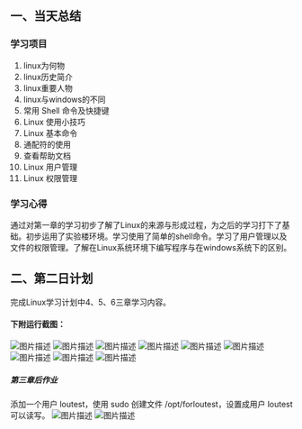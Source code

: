 ## 一、当天总结
### 学习项目
1. linux为何物
2. linux历史简介
3. linux重要人物
4. linux与windows的不同
5. 常用 Shell 命令及快捷键
6. Linux 使用小技巧
7. Linux 基本命令
8. 通配符的使用
9. 查看帮助文档
10. Linux 用户管理
11. Linux 权限管理

### 学习心得
通过对第一章的学习初步了解了Linux的来源与形成过程，为之后的学习打下了基础。初步运用了实验楼环境。学习使用了简单的shell命令。学习了用户管理以及文件的权限管理。了解在Linux系统环境下编写程序与在windows系统下的区别。
## 二、第二日计划
  完成Linux学习计划中4、5、6三章学习内容。

#### 下附运行截图：
![图片描述](https://dn-simplecloud.shiyanlou.com/courses/uid1079819-20190520-1558328244754)
![图片描述](https://dn-simplecloud.shiyanlou.com/courses/uid1079819-20190520-1558328469826)
![图片描述](https://dn-simplecloud.shiyanlou.com/courses/uid1079819-20190520-1558328640914)
![图片描述](https://dn-simplecloud.shiyanlou.com/courses/uid1079819-20190520-1558328646893)
![图片描述](https://dn-simplecloud.shiyanlou.com/courses/uid1079819-20190520-1558329041918)
![图片描述](https://dn-simplecloud.shiyanlou.com/courses/uid1079819-20190520-1558329402020)
![图片描述](https://dn-simplecloud.shiyanlou.com/courses/uid1079819-20190520-1558329473155)
![图片描述](https://dn-simplecloud.shiyanlou.com/courses/uid1079819-20190520-1558329659682)
![图片描述](https://dn-simplecloud.shiyanlou.com/courses/uid1079819-20190520-1558329762470)
##### 第三章后作业
添加一个用户 loutest，使用 sudo 创建文件 /opt/forloutest，设置成用户 loutest 可以读写。
![图片描述](https://dn-simplecloud.shiyanlou.com/courses/uid1079819-20190520-1558330404210)
![图片描述](https://dn-simplecloud.shiyanlou.com/courses/uid1079819-20190520-1558330442087)
